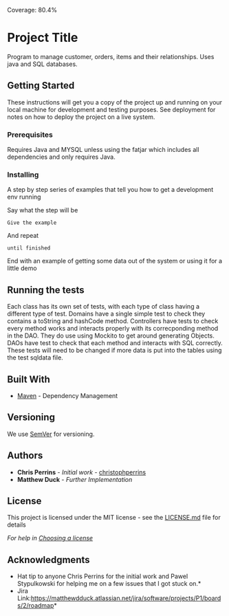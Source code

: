 Coverage: 80.4%
# Project Title

Program to manage customer, orders, items and their relationships. Uses java and SQL databases.

## Getting Started

These instructions will get you a copy of the project up and running on your local machine for development and testing purposes. See deployment for notes on how to deploy the project on a live system.

### Prerequisites

Requires Java and MYSQL unless using the fatjar which includes all dependencies and only requires Java.


### Installing

A step by step series of examples that tell you how to get a development env running

Say what the step will be

```
Give the example
```

And repeat

```
until finished
```

End with an example of getting some data out of the system or using it for a little demo

## Running the tests

Each class has its own set of tests, with each type of class having a different type of test.
Domains have a single simple test to check they contains a toString and hashCode method.
Controllers have tests to check every method works and interacts properly with its correcponding method in the DAO. They do use using Mockito to get around generating Objects. 
DAOs have test to check that each method and interacts with SQL correctly. These tests will need to be changed if more data is put into the tables using the test sqldata file.




## Built With

* [Maven](https://maven.apache.org/) - Dependency Management

## Versioning

We use [SemVer](http://semver.org/) for versioning.

## Authors

* **Chris Perrins** - *Initial work* - [christophperrins](https://github.com/christophperrins)
* **Matthew Duck** - *Further Implementation*

## License

This project is licensed under the MIT license - see the [LICENSE.md](LICENSE.md) file for details 

*For help in [Choosing a license](https://choosealicense.com/)*

## Acknowledgments

* Hat tip to anyone Chris Perrins for the initial work and Pawel Stypulkowski for helping me on a few issues that I got stuck on.*
* Jira Link:https://matthewdduck.atlassian.net/jira/software/projects/P1/boards/2/roadmap*
